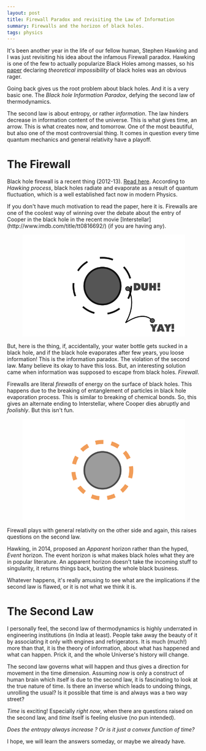 ```yaml
---
layout: post
title: Firewall Paradox and revisiting the Law of Information
summary: Firewalls and the horizon of black holes.
tags: physics
---
```


<span class="dropcap">I</span>t's been another year in the life of our fellow
human, Stephen Hawking and I was just revisiting his idea about the infamous
Firewall paradox. Hawking is one of the few to actually popularize Black Holes
among masses, so his [paper](http://arxiv.org/pdf/1401.5761v1.pdf) declaring
*theoretical impossibility* of black holes was an obvious rager.

Going back gives us the root problem about black holes. And it is a very basic
one. The *Black hole Information Paradox*, defying the second law of
thermodynamics.

The second law is about entropy, or rather *information*. The law hinders
decrease in information content of the universe. This is what gives time, an
arrow. This is what creates now, and tomorrow. One of the most beautiful, but
also one of the most controversial thing. It comes in question every time
quantum mechanics and general relativity have a playoff.

# The Firewall

Black hole firewall is a recent thing (2012-13). [Read
here](http://arxiv.org/pdf/1207.3123v4.pdf). According to *Hawking process*,
black holes radiate and evaporate as a result of quantum fluctuation, which is a
well established fact now in modern Physics.

<aside markdown="1"> If you don't have much motivation to read the paper, here
it is. Firewalls are one of the coolest way of winning over the debate about the
entry of Cooper in the black hole in the recent movie
[Interstellar](http://www.imdb.com/title/tt0816692/) (if you are having any).
</aside>

<figure>
<img src="/images/posts/firewall/hawkrad.png">
</figure>

But, here is the thing, if, accidentally, your water bottle gets sucked in a
black hole, and if the black hole evaporates after few years, you loose
information! This is the information paradox. The violation of the second law.
Many believe its okay to have this loss. But, an interesting solution came when
information was supposed to escape from black holes. *Firewall*.

Firewalls are literal *firewalls* of energy on the surface of black holes. This
happens due to the breaking of entanglement of particles in black hole
evaporation process. This is similar to breaking of chemical bonds. So, this
gives an alternate ending to Interstellar, where Cooper dies abruptly and
*foolishly*. But this isn't fun.

<figure>
<img src="/images/posts/firewall/firewall.png">
</figure>

Firewall plays with general relativity on the other side and again, this raises
questions on the second law.

Hawking, in 2014, proposed an *Apparent* horizon rather than the hyped,
*Event* horizon. The event horizon is what makes black holes what they are in
popular literature. An apparent horizon doesn't take the incoming stuff to
singularity, it returns things back, busting the whole black business.

Whatever happens, it's really amusing to see what are the implications if the
second law is flawed, or it is not what we think it is.

# The Second Law

I personally feel, the second law of thermodynamics is highly underrated in
engineering institutions (in India at least). People take away the beauty of it
by associating it only with engines and refrigerators. It is much (much!) more
than that, it is the theory of information, about what has happened and what can
happen. Prick it, and the whole Universe's history will change.

The second law governs what will happen and thus gives a direction for movement
in the time dimension. Assuming *now* is only a construct of human brain which
itself is due to the second law, it is fascinating to look at the true nature of
time. Is there an inverse which leads to undoing things, unrolling the usual?
Is it possible that time is and always was a two way street?

*Time* is exciting! Especially *right now*, when there are questions raised
on the second law, and *time* itself is feeling elusive (no pun intended).

*Does the entropy always increase ? Or is it just a convex function of time?*

I hope, we will learn the answers someday, or maybe we already have.
